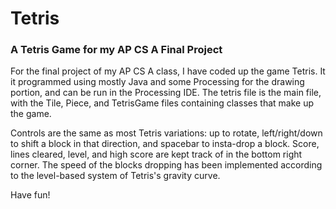 # Tetris
### A Tetris Game for my AP CS A Final Project

For the final project of my AP CS A class, I have coded up the game Tetris. It it programmed using mostly Java and some Processing for the drawing portion, and can be run in the Processing IDE. The tetris file is the main file, with the Tile, Piece, and TetrisGame files containing classes that make up the game.

Controls are the same as most Tetris variations: up to rotate, left/right/down to shift a block in that direction, and spacebar to insta-drop a block. Score, lines cleared, level, and high score are kept track of in the bottom right corner. The speed of the blocks dropping has been implemented according to the level-based system of Tetris's gravity curve.

Have fun!
